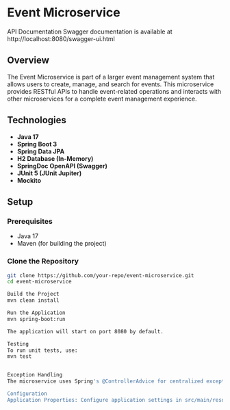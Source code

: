 # Event Microservice
API Documentation
Swagger documentation is available at http://localhost:8080/swagger-ui.html

## Overview

The Event Microservice is part of a larger event management system that allows users to create, manage, and search for events. This microservice provides RESTful APIs to handle event-related operations and interacts with other microservices for a complete event management experience.

## Technologies

- **Java 17**
- **Spring Boot 3**
- **Spring Data JPA**
- **H2 Database (In-Memory)**
- **SpringDoc OpenAPI (Swagger)**
- **JUnit 5 (JUnit Jupiter)**
- **Mockito**

## Setup

### Prerequisites

- Java 17
- Maven (for building the project)

### Clone the Repository

```bash
git clone https://github.com/your-repo/event-microservice.git
cd event-microservice

Build the Project
mvn clean install

Run the Application
mvn spring-boot:run

The application will start on port 8080 by default.

Testing
To run unit tests, use:
mvn test


Exception Handling
The microservice uses Spring's @ControllerAdvice for centralized exception handling.

Configuration
Application Properties: Configure application settings in src/main/resources/application.properties.
